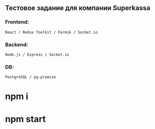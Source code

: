 ## Тестовое задание для компании Superkassa

### Frontend:
    React / Redux Toolkit / Formik / Socket.io

### Backend:
    Node.js / Express / Socket.io
### DB: 
    PostgreSQL / pg-promise

# npm i

# npm start